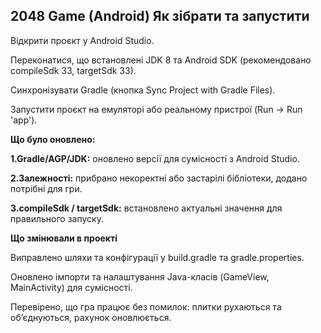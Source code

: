 2048 Game (Android)
Як зібрати та запустити
-------------------------
Відкрити проєкт у Android Studio.

Переконатися, що встановлені JDK 8 та Android SDK (рекомендовано compileSdk 33, targetSdk 33).

Синхронізувати Gradle (кнопка Sync Project with Gradle Files).

Запустити проєкт на емуляторі або реальному пристрої (Run → Run 'app').

**Що було оновлено:**

**1.Gradle/AGP/JDK:** оновлено версії для сумісності з Android Studio.

**2.Залежності:** прибрано некоректні або застарілі бібліотеки, додано потрібні для гри.

**3.compileSdk / targetSdk:** встановлено актуальні значення для правильного запуску.

**Що змінювали в проекті**

Виправлено шляхи та конфігурації у build.gradle та gradle.properties.

Оновлено імпорти та налаштування Java-класів (GameView, MainActivity) для сумісності.

Перевірено, що гра працює без помилок: плитки рухаються та об’єднуються, рахунок оновлюється.
